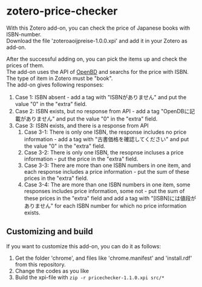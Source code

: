 # zotero-price-checker
With this Zotero add-on, you can check the price of Japanese books with ISBN-number.  
Download the file 'zoteroaoijpreise-1.0.0.xpi' and add it in your Zotero as add-on.  

After the successful adding on, you can pick the items up and check the prices of them.  
The add-on uses the API of [OpenBD](https://openbd.jp/) and searchs for the price with ISBN.  
The type of item in Zotero must be "book".  
The add-on gives following responses:

1. Case 1: ISBN absent - add a tag with "ISBNがありません" and put the value "0" in the "extra" field.  
1. Case 2: ISBN exists, but no response from API - add a tag "OpenDBに記載がありません" and put the value "0" in the "extra" field.
1. Case 3: ISBN exists, and there is a response from API
    1. Case 3-1: There is only one ISBN, the response includes no price information - add a tag with "古書価格を確認してください" and put the value "0" in the "extra" field.
    1. Case 3-2: There is only one ISBN, the resopnse incluses a price information - put the price in the "extra" field.
    1. Case 3-3: There are more than one ISBN numbers in one item, and each response includes a price information - put the sum of these prices in the "extra" field.
    1. Case 3-4: The are more than one ISBN numbers in one item, some responses includes price information, some not - put the sum of these prices in the "extra" field and add a tag with "[ISBN]には値段がありません" for each ISBN number for which no price information exists.

## Customizing and build  
If you want to customize this add-on, you can do it as follows:  
1. Get the folder 'chrome', and files like 'chrome.manifest' and 'install.rdf' from this repository.  
1. Change the codes as you like  
1. Build the xpi-file with `zip -r pricechecker-1.1.0.xpi src/*`  
